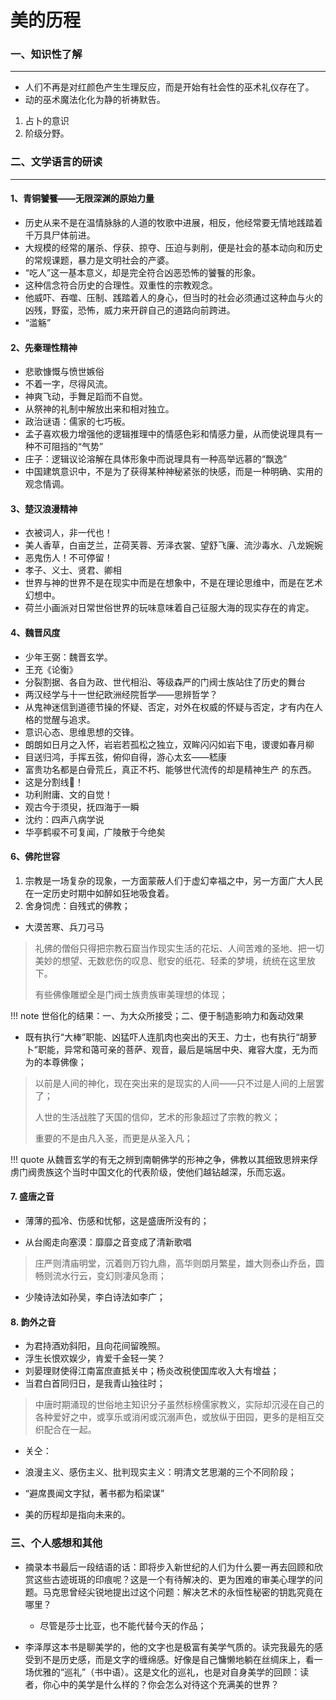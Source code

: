 

# 美的历程

### 一、知识性了解
-----

- 人们不再是对红颜色产生生理反应，而是开始有社会性的巫术礼仪存在了。
- 动的巫术魔法化化为静的祈祷默告。
1. 占卜的意识
2. 阶级分野。 

### 二、文学语言的研读
----

#### 1、青铜饕餮——无限深渊的原始力量

* 历史从来不是在温情脉脉的人道的牧歌中进展，相反，他经常要无情地践踏着千万具尸体前进。
* 大规模的经常的屠杀、俘获、掠夺、压迫与剥削，便是社会的基本动向和历史的常规课题，暴力是文明社会的产婆。
* “吃人”这一基本意义，却是完全符合凶恶恐怖的饕餮的形象。
* 这种信念符合历史的合理性。双重性的宗教观念。
* 他威吓、吞噬、压制、践踏着人的身心，但当时的社会必须通过这种血与火的凶残，野蛮，恐怖，威力来开辟自己的道路向前跨进。
* “滥觞”
  
#### 2、先秦理性精神

- 悲歌慷慨与愤世嫉俗
- 不着一字，尽得风流。
- 神爽飞动，手舞足蹈而不自觉。
- 从祭神的礼制中解放出来和相对独立。
- 政治谜语：儒家的七巧板。
- 孟子喜欢极力增强他的逻辑推理中的情感色彩和情感力量，从而使说理具有一种不可阻挡的“气势”
- 庄子：逻辑议论溶解在具体形象中而说理具有一种高举远慕的“飘逸”
- 中国建筑意识中，不是为了获得某种神秘紧张的快感，而是一种明确、实用的观念情调。
  
#### 3、楚汉浪漫精神

- 衣被词人，非一代也！
- 美人香草，白亩芝兰，芷荷芙蓉、芳泽衣裳、望舒飞廉、流沙毒水、八龙婉婉
- 恶鬼伤人！不可停留！
- 孝子、义士、贤君、卿相
- 世界与神的世界不是在现实中而是在想象中，不是在理论思维中，而是在艺术幻想中。
- 荷兰小画派对日常世俗世界的玩味意味着自己征服大海的现实存在的肯定。

#### 4、魏晋风度

* 少年王弼：魏晋玄学。
* 王充《论衡》
* 分裂割据、各自为政、世代相沿、等级森严的门阀士族站住了历史的舞台
* 两汉经学与十一世纪欧洲经院哲学——思辨哲学？
* 从鬼神迷信到道德节操的怀疑、否定，对外在权威的怀疑与否定，才有内在人格的觉醒与追求。
* 意识心态、思维思想的交锋。
* 朗朗如日月之入怀，岩岩若孤松之独立，双眸闪闪如岩下电，谡谡如春月柳
* 目送归鸿，手挥五弦，俯仰自得，游心太玄——嵇康
* 富贵功名都是白骨荒丘，真正不朽、能够世代流传的却是精神生产 的东西。
* 这是分割线🙏！
* 功利附庸、文的自觉！
* 观古今于须臾，抚四海于一瞬
* 沈约：四声八病学说
* 华亭鹤唳不可复闻，广陵散于今绝矣

#### 6、佛陀世容

1. 宗教是一场复杂的现象，一方面蒙蔽人们于虚幻幸福之中，另一方面广大人民在一定历史时期中如醉如狂地吸食着。
2. 舍身饲虎：自残式的佛教；
- 大漠苦寒、兵刀弓马
> 礼佛的僧俗只得把宗教石窟当作现实生活的花坛、人间苦难的圣地、把一切美妙的想望、无数悲伤的叹息、慰安的纸花、轻柔的梦境，统统在这里放下。
>
> 有些佛像雕塑全是门阀士族贵族审美理想的体现；


!!! note 
    世俗化的结果：一、为大众所接受；二、便于制造影响力和轰动效果

- 既有执行“大棒”职能、凶猛吓人连肌肉也突出的天王、力士，也有执行“胡萝卜”职能，异常和蔼可亲的菩萨、观音，最后是端居中央、雍容大度，无为而为的本尊佛像；
> 以前是人间的神化，现在突出来的是现实的人间——只不过是人间的上层罢了；
>
> 人世的生活战胜了天国的信仰，艺术的形象超过了宗教的教义；
>
> 重要的不是由凡入圣，而更是从圣入凡；

!!! quote 
    从魏晋玄学的有无之辨到南朝佛学的形神之争，佛教以其细致思辨来俘虏门阀贵族这个当时中国文化的代表阶级，使他们越钻越深，乐而忘返。

#### 7. 盛唐之音
- 薄薄的孤冷、伤感和忧郁，这是盛唐所没有的；

- 从台阁走向塞漠：靡靡之音变成了清新歌唱
> 庄严则清庙明堂，沉着则万钧九鼎，高华则朗月繁星，雄大则泰山乔岳，圆畅则流水行云，变幻则凄风急雨；
- 少陵诗法如孙吴，李白诗法如李广；


#### 8. 韵外之音
- 为君持酒劝斜阳，且向花间留晚照。
- 浮生长恨欢娱少，肯爱千金轻一笑？
- 刘晏理财使得江南富庶直抵关中；杨炎改税使国库收入大有增益；
- 当君白首同归日，是我青山独往时；
> 中唐时期涌现的世俗地主知识分子虽然标榜儒家教义，实际却沉浸在自己的各种爱好之中，或享乐或消闲或沉溺声色，或放纵于田园，更多的是相互交织配合在一起。

- 关仝：


- 浪漫主义、感伤主义、批判现实主义：明清文艺思潮的三个不同阶段；
- “避席畏闻文字狱，著书都为稻梁谋”
- 美的历程却是指向未来的。


### 三、个人感想和其他

- 摘录本书最后一段结语的话：即将步入新世纪的人们为什么要一再去回顾和欣赏这些古迹斑斑的印痕呢？这是一个有待解决的、更为困难的审美心理学的问题。马克思曾经尖锐地提出过这个问题：解决艺术的永恒性秘密的钥匙究竟在哪里？
    - 尽管是莎士比亚，也不能代替今天的作品；

- 李泽厚这本书是聊美学的，他的文字也是极富有美学气质的。读完我最先的感受到不是历史感，而是文字的缠绵感。好像是自己慵懒地躺在丝绸床上，看一场优雅的“巡礼”（书中语）。这是文化的巡礼，也是对自身美学的回顾：读者，你心中的美学是什么样的？你会怎么对待这个充满美的世界？



